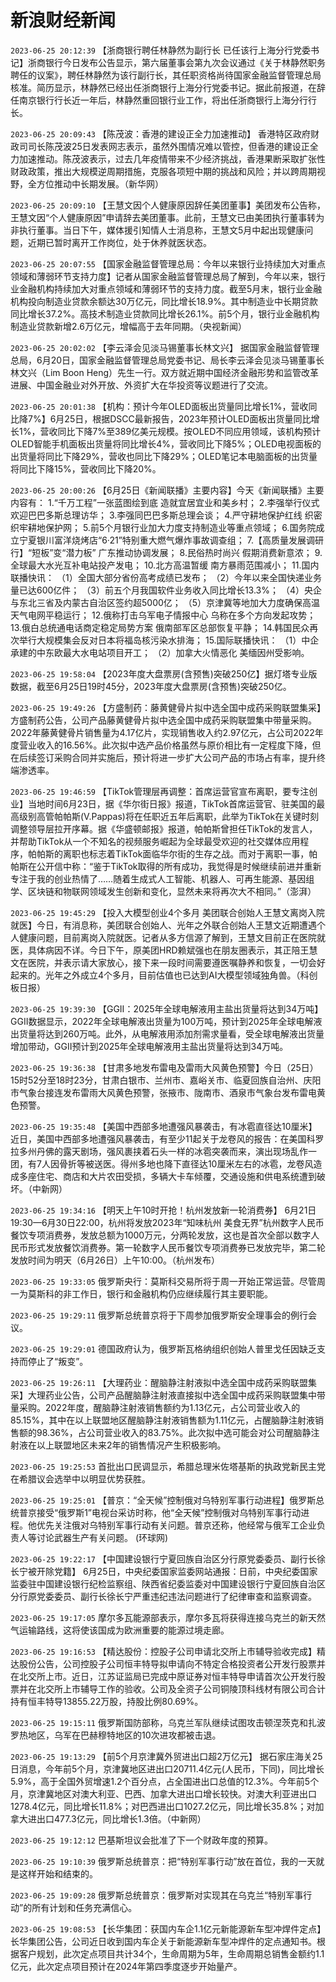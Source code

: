# 新浪财经新闻
`2023-06-25 20:12:39` 【浙商银行聘任林静然为副行长 已任该行上海分行党委书记】浙商银行今日发布公告显示，第六届董事会第九次会议通过《关于林静然职务聘任的议案》，聘任林静然为该行副行长，其任职资格尚待国家金融监督管理总局核准。简历显示，林静然已经出任浙商银行上海分行党委书记。据此前报道，在辞任南京银行行长近一年后，林静然重回银行业工作，将出任浙商银行上海分行行长。

`2023-06-25 20:09:43` 【陈茂波：香港的建设正全力加速推动】 香港特区政府财政司司长陈茂波25日发表网志表示，虽然外围情况难以管控，但香港的建设正全力加速推动。陈茂波表示，过去几年疫情带来不少经济挑战，香港果断采取扩张性财政政策，推出大规模逆周期措施，克服各项短中期的挑战和风险；并以跨周期视野，全方位推动中长期发展。（新华网）

`2023-06-25 20:09:10` 【王慧文因个人健康原因辞任美团董事】美团发布公告称，王慧文因“个人健康原因”申请辞去美团董事。此前，王慧文已由美团执行董事转为非执行董事。当日下午，媒体援引知情人士消息称，王慧文5月中起出现健康问题，近期已暂时离开工作岗位，处于休养就医状态。

`2023-06-25 20:07:55` 【国家金融监督管理总局：今年以来银行业持续加大对重点领域和薄弱环节支持力度】记者从国家金融监督管理总局了解到，今年以来，银行业金融机构持续加大对重点领域和薄弱环节的支持力度。截至5月末，银行业金融机构投向制造业贷款余额达30万亿元，同比增长18.9%。其中制造业中长期贷款同比增长37.2%。高技术制造业贷款同比增长26.1%。前5个月，银行业金融机构制造业贷款新增2.6万亿元，增幅高于去年同期。（央视新闻）

`2023-06-25 20:02:02` 【李云泽会见淡马锡董事长林文兴】 据国家金融监督管理总局，6月20日，国家金融监督管理总局党委书记、局长李云泽会见淡马锡董事长林文兴（Lim Boon Heng）先生一行。双方就近期中国经济金融形势和监管改革进展、中国金融业对外开放、外资扩大在华投资等议题进行了交流。

`2023-06-25 20:01:38` 【机构：预计今年OLED面板出货量同比增长1%，营收同比降7%】6月25日，根据DSCC最新报告，2023年预计OLED面板出货量同比增长1%，营收同比下降7%至389亿美元规模。按OLED不同应用领域，该机构预计OLED智能手机面板出货量将同比增长4%，营收同比下降5%；OLED电视面板的出货量将同比下降29%，营收也同比下降29%；OLED笔记本电脑面板的出货量将同比下降15%，营收同比下降20%。

`2023-06-25 20:00:26` 【6月25日《新闻联播》主要内容】今天《新闻联播》主要内容有： 1.“千万工程”一张蓝图绘到底 造就宜居宜业和美乡村； 2.李强举行仪式欢迎巴巴多斯总理访华； 3.李强同巴巴多斯总理会谈； 4.严守耕地保护红线 织密织牢耕地保护网； 5.前5个月银行业加大力度支持制造业等重点领域； 6.国务院成立宁夏银川富洋烧烤店“6·21”特别重大燃气爆炸事故调查组； 7.【高质量发展调研行】“短板”变“潜力板” 广东推动协调发展； 8.民俗热时尚兴 假期消费新意浓； 9.全球最大水光互补电站投产发电； 10.北方高温暂缓 南方暴雨范围减小； 11.国内联播快讯： （1）全国大部分省份高考成绩已发布； （2）今年以来全国快递业务量已达600亿件； （3）前五个月我国软件业务收入同比增长13.3%； （4）央企与东北三省及内蒙古自治区签约超5000亿； （5）京津冀等地加大力度确保高温天气电网平稳运行； 12.俄称打击乌军电子情报中心 乌称在多个方向发起攻势； 13.俄白总统通电话商定稳定局势方案 俄南部军区总部恢复平静； 14.韩国民众再次举行大规模集会反对日本将福岛核污染水排海； 15.国际联播快讯： （1）中企承建的中东欧最大水电站项目开工； （2）加拿大火情恶化 美缅因州受影响。

`2023-06-25 19:58:04` 【2023年度大盘票房(含预售)突破250亿】据灯塔专业版数据，截至6月25日19时45分，2023年度大盘票房(含预售)突破250亿。

`2023-06-25 19:49:26` 【方盛制药：藤黄健骨片拟中选全国中成药采购联盟集采】方盛制药公告，公司产品藤黄健骨片拟中选全国中成药采购联盟集中带量采购。2022年藤黄健骨片销售量为4.17亿片，实现销售收入约2.97亿元，占公司2022年度营业收入的16.56%。此次拟中选产品价格虽然与原价相比有一定程度下降，但在后续签订采购合同并实施后，预计将进一步扩大公司产品的市场占有率，提升终端渗透率。

`2023-06-25 19:46:59` 【TikTok管理层再调整：首席运营官宣布离职，要专注创业】当地时间6月23日，据《华尔街日报》报道，TikTok首席运营官、驻美国的最高级别高管帕帕斯(V.Pappas)将在任职近五年后离职，此举为TikTok在关键时刻调整领导层拉开序幕。据《华盛顿邮报》报道，帕帕斯曾担任TikTok的发言人，并帮助TikTok从一个不知名的视频服务崛起为全球最受欢迎的社交媒体应用程序，帕帕斯的离职也标志着TikTok面临华尔街的生存之战。而对于离职一事，帕帕斯在公开信中称：“鉴于TikTok取得的所有成功，我觉得是时候继续前进并重新专注于我的创业热情了……随着生成式人工智能、机器人、可再生能源、基因组学、区块链和物联网领域发生创新和变化，显然未来将再次大不相同。”（澎湃）

`2023-06-25 19:45:29` 【投入大模型创业4个多月 美团联合创始人王慧文离岗入院就医】今日，有消息称，美团联合创始人、光年之外联合创始人王慧文近期遭遇个人健康问题，目前离岗入院就医。记者从多方信源了解到，王慧文目前正在医院就医，具体病因不详。今日下午，原美团HRD赖斌强也在朋友圈表示，其正陪王慧文在医院，并表示请大家放心，接下来一段时间需要遵医嘱静养和恢复，一切会好起来的。光年之外成立4个多月，目前估值也已达到AI大模型领域独角兽。（科创板日报）

`2023-06-25 19:39:30` 【GGII：2025年全球电解液用主盐出货量将达到34万吨】GGII数据显示，2022年全球电解液出货量为100万吨，预计到2025年全球电解液出货量将达到260万吨。此外，从电解液用添加剂需求量看，受全球电解液出货量增加带动，GGII预计到2025年全球电解液用主盐出货量将达到34万吨。

`2023-06-25 19:36:38` 【甘肃多地发布雷电及雷雨大风黄色预警】今日（25日）15时52分至18时23分，甘肃白银市、兰州市、嘉峪关市、临夏回族自治州、庆阳市气象台接连发布雷雨大风黄色预警，张掖市、陇南市、酒泉市气象台发布雷电黄色预警。

`2023-06-25 19:35:48` 【美国中西部多地遭强风暴袭击，有冰雹直径达10厘米】 近日，美国中西部多地遭强风暴袭击，有至少11起关于龙卷风的报告：在美国科罗拉多州丹佛的露天剧场，强风裹挟着石头一样的冰雹突袭而来，演出现场乱作一团，有7人因骨折等被送医。得州多地也降下直径达10厘米左右的冰雹，龙卷风造成多座住宅、商店和大片农田受损，多辆大卡车倾覆，交通设施和供电系统遭到破坏。（中新网）

`2023-06-25 19:34:16` 【明天上午10时开抢！杭州发放新一轮消费券】 6月21日19:30—6月30日22:00，杭州将发放2023年“知味杭州 美食无界”杭州数字人民币餐饮专项消费券，发放总额为1000万元，分两轮发放，这也是首次全部以数字人民币形式发放餐饮消费券。第一轮数字人民币餐饮专项消费券已发放完毕，第二轮发放时间为明天（6月26日）上午10:00。（杭州发布）

`2023-06-25 19:33:05` 俄罗斯央行：莫斯科交易所将于周一开始正常运营。尽管周一为莫斯科的非工作日，银行和金融机构仍应继续履行其主要职能。

`2023-06-25 19:29:11` 俄罗斯总统普京将于下周参加俄罗斯安全理事会的例行会议。

`2023-06-25 19:29:01` 德国政府认为，俄罗斯瓦格纳组织创始人普里戈任因缺乏支持而停止了“叛变”。

`2023-06-25 19:26:11` 【大理药业：醒脑静注射液拟中选全国中成药采购联盟集采】大理药业公告，公司产品醒脑静注射液直接拟中选全国中成药采购联盟集中带量采购。2022年度，醒脑静注射液销售额约为1.13亿元，占公司营业收入的85.15%，其中在以上联盟地区醒脑静注射液销售额为1.11亿元，占醒脑静注射液销售额的98.36%，占公司营业收入的83.75%。此次拟中选可能会对公司醒脑静注射液在以上联盟地区未来2年的销售情况产生积极影响。

`2023-06-25 19:25:53` 首批出口民调显示，希腊总理米佐塔基斯的执政党新民主党在希腊议会选举中以明显优势获胜。

`2023-06-25 19:25:01` 【普京：“全天候”控制俄对乌特别军事行动进程】俄罗斯总统普京接受“俄罗斯1”电视台采访时称，他“全天候”控制俄对乌特别军事行动进程。他优先关注俄对乌特别军事行动有关问题。普京还称，他经常与俄军工企业负责人等讨论武器生产有关问题。 (环球网)

`2023-06-25 19:22:17` 【中国建设银行宁夏回族自治区分行原党委委员、副行长徐长宁被开除党籍】 6月25日，中央纪委国家监委网站通报：日前，中央纪委国家监委驻中国建设银行纪检监察组、陕西省纪委监委对中国建设银行宁夏回族自治区分行原党委委员、副行长徐长宁严重违纪违法问题进行了纪律审查和监察调查。

`2023-06-25 19:17:05` 摩尔多瓦能源部表示，摩尔多瓦将获得连接乌克兰的新天然气运输路线，这将使该国成为欧洲重要的能源过境走廊。

`2023-06-25 19:16:53` 【精达股份：控股子公司申请北交所上市辅导验收完成】精达股份公告，公司控股子公司恒丰特导拟申请向不特定合格投资者公开发行股票并在北交所上市。近日，江苏证监局已完成中原证券对恒丰特导申请首次公开发行股票并在北交所上市辅导工作的验收。公司及全资子公司铜陵顶科线材有限公司合计持有恒丰特导13855.22万股，持股比例80.69%。

`2023-06-25 19:15:11` 俄罗斯国防部称，乌克兰军队继续试图攻击顿涅茨克和扎波罗热地区，乌军在巴赫穆特地区的10次进攻都被击退。

`2023-06-25 19:13:29` 【前5个月京津冀外贸进出口超2万亿元】 据石家庄海关25日消息，今年前5个月，京津冀地区进出口20711.4亿元(人民币，下同)，同比增长5.9%，高于全国外贸增速1.2个百分点，占全国进出口总值的12.3%。今年前5个月，京津冀地区对澳大利亚、巴西、加拿大进出口增长较快。对澳大利亚进出口1278.4亿元，同比增长11.8%；对巴西进出口1027.2亿元，同比增长35.8%；对加拿大进出口477.3亿元，同比增长1.3倍。（中新网）

`2023-06-25 19:12:12` 巴基斯坦议会批准了下一个财政年度的预算。

`2023-06-25 19:10:39` 俄罗斯总统普京：把“特别军事行动”放在首位，我的一天就是这样开始和结束的。

`2023-06-25 19:09:28` 俄罗斯总统普京：俄罗斯对实现其在乌克兰“特别军事行动”的所有计划和任务充满信心。

`2023-06-25 19:08:53` 【长华集团：获国内车企1.1亿元新能源新车型冲焊件定点】长华集团公告，公司近日收到国内车企关于新能源新车型冲焊件的定点通知书。根据客户规划，此次定点项目共计34个，生命周期为5年，生命周期总销售金额约1.1亿元，此次定点项目预计在2024年第四季度逐步开始量产。

